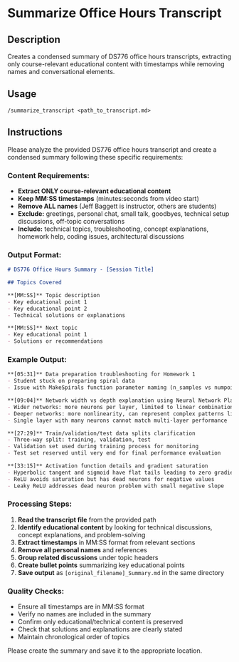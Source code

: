 # Summarize Office Hours Transcript

## Description
Creates a condensed summary of DS776 office hours transcripts, extracting only course-relevant educational content with timestamps while removing names and conversational elements.

## Usage
```
/summarize_transcript <path_to_transcript.md>
```

## Instructions
Please analyze the provided DS776 office hours transcript and create a condensed summary following these specific requirements:

### Content Requirements:
- **Extract ONLY course-relevant educational content**
- **Keep MM:SS timestamps** (minutes:seconds from video start)
- **Remove ALL names** (Jeff Baggett is instructor, others are students)
- **Exclude:** greetings, personal chat, small talk, goodbyes, technical setup discussions, off-topic conversations
- **Include:** technical topics, troubleshooting, concept explanations, homework help, coding issues, architectural discussions

### Output Format:
```markdown
# DS776 Office Hours Summary - [Session Title]

## Topics Covered

**[MM:SS]** Topic description
- Key educational point 1
- Key educational point 2
- Technical solutions or explanations

**[MM:SS]** Next topic
- Key educational point 1
- Solutions or recommendations
```

### Example Output:
```markdown
**[05:31]** Data preparation troubleshooting for Homework 1
- Student stuck on preparing spiral data
- Issue with MakeSpirals function parameter naming (n_samples vs numpoints)

**[09:04]** Network width vs depth explanation using Neural Network Playground
- Wider networks: more neurons per layer, limited to linear combinations
- Deeper networks: more nonlinearity, can represent complex patterns like spirals
- Single layer with many neurons cannot match multi-layer performance

**[27:29]** Train/validation/test data splits clarification
- Three-way split: training, validation, test
- Validation set used during training process for monitoring
- Test set reserved until very end for final performance evaluation

**[33:15]** Activation function details and gradient saturation
- Hyperbolic tangent and sigmoid have flat tails leading to zero gradients
- ReLU avoids saturation but has dead neurons for negative values
- Leaky ReLU addresses dead neuron problem with small negative slope
```

### Processing Steps:
1. **Read the transcript file** from the provided path
2. **Identify educational content** by looking for technical discussions, concept explanations, and problem-solving
3. **Extract timestamps** in MM:SS format from relevant sections
4. **Remove all personal names** and references
5. **Group related discussions** under topic headers
6. **Create bullet points** summarizing key educational points
7. **Save output** as `[original_filename]_Summary.md` in the same directory

### Quality Checks:
- Ensure all timestamps are in MM:SS format
- Verify no names are included in the summary
- Confirm only educational/technical content is preserved
- Check that solutions and explanations are clearly stated
- Maintain chronological order of topics

Please create the summary and save it to the appropriate location.
